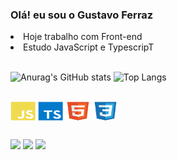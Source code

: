 ### Olá! eu sou o Gustavo Ferraz
<li>Hoje trabalho com  Front-end</li>
<li>Estudo JavaScript e TypescripT</li>
<br>

![Anurag's GitHub stats](https://github-readme-stats.vercel.app/api?username=gustavoFerraz310&show_icons=true&theme=merko)
![Top Langs](https://github-readme-stats.vercel.app/api/top-langs/?username=gustavoFerraz310&hide_progress=true)

<div style="display: inline_block"><br>
  <img align="center" alt="Gustavo-Js" height="30" width="40" src="https://raw.githubusercontent.com/devicons/devicon/master/icons/javascript/javascript-plain.svg">
  <img align="center" alt="Gustavo-Ts" height="30" width="40" src="https://raw.githubusercontent.com/devicons/devicon/master/icons/typescript/typescript-plain.svg">
  <img align="center" alt="Gustavo-HTML" height="30" width="40" src="https://raw.githubusercontent.com/devicons/devicon/master/icons/html5/html5-original.svg">
  <img align="center" alt="Gustavo-CSS" height="30" width="40" src="https://raw.githubusercontent.com/devicons/devicon/master/icons/css3/css3-original.svg">
</div>

 ##
 
<div> 
  
  <a href="https://instagram.com/gustavo_feerraz" target="_blank"><img src="https://img.shields.io/badge/-Instagram-%23E4405F?style=for-the-badge&logo=instagram&logoColor=white" target="_blank"></a>
    <a href="https://www.linkedin.com/in/gustavo-henrique-da-silva-ferraz-415b39207" target="_blank"><img src="https://img.shields.io/badge/-LinkedIn-%230077B5?style=for-the-badge&logo=linkedin&logoColor=white" target="_blank"></a> 
 	   <a href = "mailto:gustavoferraz310@gmail.com"><img src="https://img.shields.io/badge/-Gmail-%23333?style=for-the-badge&logo=gmail&logoColor=white" target="_blank">
     </a>

  
</div>
